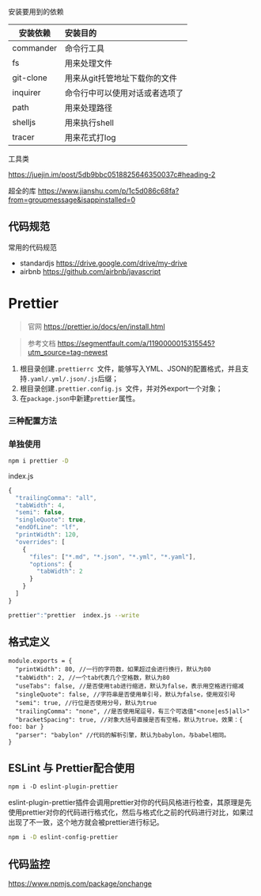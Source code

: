 安装要用到的依赖

| 安装依赖  | 安装目的                       |
| --------- | :----------------------------- |
| commander | 命令行工具                     |
| fs        | 用来处理文件                   |
| git-clone | 用来从git托管地址下载你的文件  |
| inquirer  | 命令行中可以使用对话或者选项了 |
| path      | 用来处理路径                   |
| shelljs   | 用来执行shell                  |
| tracer    | 用来花式打log                  |



工具类

https://juejin.im/post/5db9bbc0518825646350037c#heading-2

超全的库
https://www.jianshu.com/p/1c5d086c68fa?from=groupmessage&isappinstalled=0



## 代码规范

常用的代码规范

- standardjs https://drive.google.com/drive/my-drive
- airbnb https://github.com/airbnb/javascript

# Prettier

> 官网 https://prettier.io/docs/en/install.html

> 参考文档 https://segmentfault.com/a/1190000015315545?utm_source=tag-newest

1. 根目录创建`.prettierrc `文件，能够写入YML、JSON的配置格式，并且支持`.yaml/.yml/.json/.js`后缀；
2. 根目录创建`.prettier.config.js `文件，并对外export一个对象；
3. 在`package.json`中新建`prettier`属性。

### 三种配置方法





### 单独使用

```bash
npm i prettier -D
```



index.js

```js
{
  "trailingComma": "all",
  "tabWidth": 4,
  "semi": false,
  "singleQuote": true,
  "endOfLine": "lf",
  "printWidth": 120,
  "overrides": [
    {
      "files": ["*.md", "*.json", "*.yml", "*.yaml"],
      "options": {
        "tabWidth": 2
      }
    }
  ]
}

```



```bash 
prettier":"prettier  index.js --write
```



## 格式定义

```
module.exports = {
  "printWidth": 80, //一行的字符数，如果超过会进行换行，默认为80
  "tabWidth": 2, //一个tab代表几个空格数，默认为80
  "useTabs": false, //是否使用tab进行缩进，默认为false，表示用空格进行缩减
  "singleQuote": false, //字符串是否使用单引号，默认为false，使用双引号
  "semi": true, //行位是否使用分号，默认为true
  "trailingComma": "none", //是否使用尾逗号，有三个可选值"<none|es5|all>"
  "bracketSpacing": true, //对象大括号直接是否有空格，默认为true，效果：{ foo: bar }
  "parser": "babylon" //代码的解析引擎，默认为babylon，与babel相同。
}
```

## ESLint 与 Prettier配合使用

```
npm i -D eslint-plugin-prettier
```

eslint-plugin-prettier插件会调用prettier对你的代码风格进行检查，其原理是先使用prettier对你的代码进行格式化，然后与格式化之前的代码进行对比，如果过出现了不一致，这个地方就会被prettier进行标记。

```bash
npm i -D eslint-config-prettier
```



## 代码监控

https://www.npmjs.com/package/onchange



